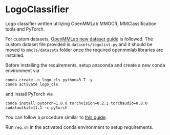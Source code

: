 # LogoClassifier

Logo classifier written utilizing OpenMMLab MMOCR, MMClassification tools and PyTorch.

For custom datasets, [OpenMMLab new dataset guide](https://github.com/open-mmlab/mmclassification/blob/master/docs/tutorials/new_dataset.md)  is followed. The custom dataset file provided is `datasets/logolist.py` and it should be moved to `mmcls/datasets` folder once the required openmmlab libraries are installed.

Before installing the requirements, setup anaconda and create a new conda environment via 

```shell
conda create -n logo_cls python=3.7 -y
conda activate logo_cls 
```
 
and install PyTorch via
 
```shell
conda install pytorch=1.8.0 torchvision=0.2.1 torchaudio=0.8.0 cudatoolkit=11.1 -c pytorch
```
 
You can follow a procedure similar to [this guide](https://github.com/open-mmlab/mmclassification/blob/master/docs/install.md). 

Run `req.sh` in the activated conda environment to setup requirements.
